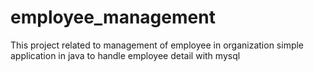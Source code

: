 # employee_management
This project related to management of employee in organization
simple application in java to handle employee detail with mysql
